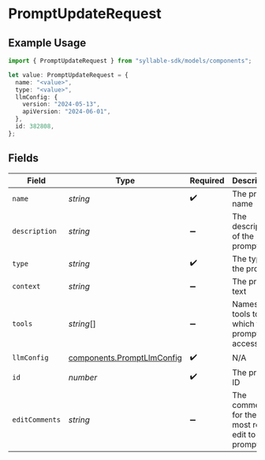 # PromptUpdateRequest

## Example Usage

```typescript
import { PromptUpdateRequest } from "syllable-sdk/models/components";

let value: PromptUpdateRequest = {
  name: "<value>",
  type: "<value>",
  llmConfig: {
    version: "2024-05-13",
    apiVersion: "2024-06-01",
  },
  id: 382808,
};
```

## Fields

| Field                                                                    | Type                                                                     | Required                                                                 | Description                                                              |
| ------------------------------------------------------------------------ | ------------------------------------------------------------------------ | ------------------------------------------------------------------------ | ------------------------------------------------------------------------ |
| `name`                                                                   | *string*                                                                 | :heavy_check_mark:                                                       | The prompt name                                                          |
| `description`                                                            | *string*                                                                 | :heavy_minus_sign:                                                       | The description of the prompt                                            |
| `type`                                                                   | *string*                                                                 | :heavy_check_mark:                                                       | The type of the prompt                                                   |
| `context`                                                                | *string*                                                                 | :heavy_minus_sign:                                                       | The prompt text                                                          |
| `tools`                                                                  | *string*[]                                                               | :heavy_minus_sign:                                                       | Names of tools to which the prompt has access                            |
| `llmConfig`                                                              | [components.PromptLlmConfig](../../models/components/promptllmconfig.md) | :heavy_check_mark:                                                       | N/A                                                                      |
| `id`                                                                     | *number*                                                                 | :heavy_check_mark:                                                       | The prompt ID                                                            |
| `editComments`                                                           | *string*                                                                 | :heavy_minus_sign:                                                       | The comments for the most recent edit to the prompt                      |